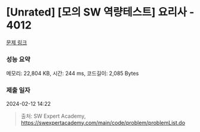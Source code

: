 # [Unrated] [모의 SW 역량테스트] 요리사 - 4012 

[문제 링크](https://swexpertacademy.com/main/code/problem/problemDetail.do?contestProbId=AWIeUtVakTMDFAVH) 

### 성능 요약

메모리: 22,804 KB, 시간: 244 ms, 코드길이: 2,085 Bytes

### 제출 일자

2024-02-12 14:22



> 출처: SW Expert Academy, https://swexpertacademy.com/main/code/problem/problemList.do